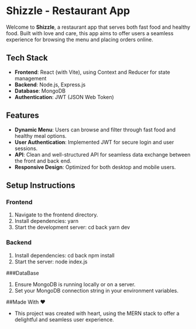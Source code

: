 # Shizzle - Restaurant App

Welcome to **Shizzle**, a restaurant app that serves both fast food and healthy food. Built with love and care, this app aims to offer users a seamless experience for browsing the menu and placing orders online.

## Tech Stack

- **Frontend**: React (with Vite), using Context and Reducer for state management
- **Backend**: Node.js, Express.js
- **Database**: MongoDB
- **Authentication**: JWT (JSON Web Token)

## Features

- **Dynamic Menu**: Users can browse and filter through fast food and healthy meal options.
- **User Authentication**: Implemented JWT for secure login and user sessions.
- **API**: Clean and well-structured API for seamless data exchange between the front and back end.
- **Responsive Design**: Optimized for both desktop and mobile users.

## Setup Instructions

### Frontend

1. Navigate to the frontend directory.
2. Install dependencies: yarn
3. Start the development server: cd back
     yarn dev

### Backend

1. Install dependencies: cd back
npm install
2. Start the server: node index.js

###DataBase

1. Ensure MongoDB is running locally or on a server.
2. Set your MongoDB connection string in your environment variables.

##Made With ❤️
- This project was created with heart, using the MERN stack to offer a delightful and seamless user experience.
